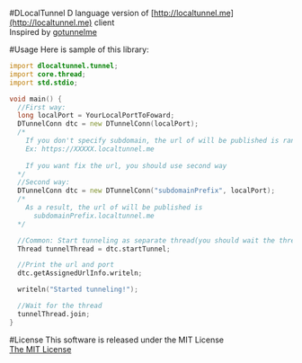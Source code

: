 #DLocalTunnel
D language version of [http://localtunnel.me](http://localtunnel.me) client  
Inspired by [gotunnelme](https://github.com/NoahShen/gotunnelme)  

#Usage
Here is sample of this library:  

```d
import dlocaltunnel.tunnel;
import core.thread;
import std.stdio;

void main() {
  //First way:
  long localPort = YourLocalPortToFoward;
  DTunnelConn dtc = new DTunnelConn(localPort);
  /*
    If you don't specify subdomain, the url of will be published is randomized.
    Ex: https://XXXXX.localtunnel.me
    
    If you want fix the url, you should use second way
  */
  //Second way:
  DTunnelConn dtc = new DTunnelConn("subdomainPrefix", localPort);
  /*
    As a result, the url of will be published is
      subdomainPrefix.localtunnel.me
  */

  //Common: Start tunneling as separate thread(you should wait the thread by join function)
  Thread tunnelThread = dtc.startTunnel;

  //Print the url and port
  dtc.getAssignedUrlInfo.writeln;

  writeln("Started tunneling!");

  //Wait for the thread
  tunnelThread.join;
}
```

#License
This software is released under the MIT License  
[The MIT License](https://opensource.org/licenses/MIT)
